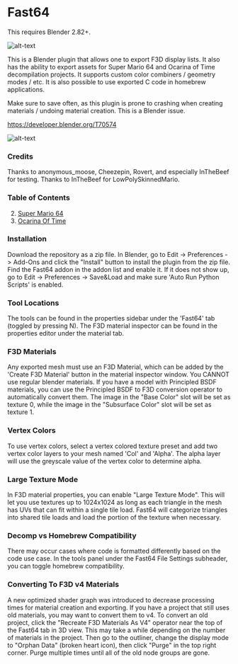 
# Fast64

This requires Blender 2.82+.

![alt-text](https://bitbucket.org/kurethedead/fast64/raw/master/images/mario_running.gif)

This is a Blender plugin that allows one to export F3D display lists. It also has the ability to export assets for Super Mario 64 and Ocarina of Time decompilation projects. It supports custom color combiners / geometry modes / etc. It is also possible to use exported C code in homebrew applications.

Make sure to save often, as this plugin is prone to crashing when creating materials / undoing material creation. This is a Blender issue.

<https://developer.blender.org/T70574>


![alt-text](https://bitbucket.org/kurethedead/fast64/raw/master/images/mat_inspector.png)


### Credits
Thanks to anonymous_moose, Cheezepin, Rovert, and especially InTheBeef for testing.
Thanks to InTheBeef for LowPolySkinnedMario.

### Table of Contents
2. [ Super Mario 64 ](sm64/REAMDE.md)
3. [ Ocarina Of Time ](oot/README.md)

### Installation
Download the repository as a zip file. In Blender, go to Edit -> Preferences -> Add-Ons and click the "Install" button to install the plugin from the zip file. Find the Fast64 addon in the addon list and enable it. If it does not show up, go to Edit -> Preferences -> Save&Load and make sure 'Auto Run Python Scripts' is enabled.

### Tool Locations
The tools can be found in the properties sidebar under the 'Fast64' tab (toggled by pressing N).
The F3D material inspector can be found in the properties editor under the material tab.

### F3D Materials
Any exported mesh must use an F3D Material, which can be added by the 'Create F3D Material' button in the material inspector window. You CANNOT use regular blender materials. If you have a model with Principled BSDF materials, you can use the Principled BSDF to F3D conversion operator to automatically convert them. The image in the "Base Color" slot will be set as texture 0, while the image in the "Subsurface Color" slot will be set as texture 1.

### Vertex Colors
To use vertex colors, select a vertex colored texture preset and add two vertex color layers to your mesh named 'Col' and 'Alpha'. The alpha layer will use the greyscale value of the vertex color to determine alpha.

### Large Texture Mode
In F3D material properties, you can enable "Large Texture Mode". This will let you use textures up to 1024x1024 as long as each triangle in the mesh has UVs that can fit within a single tile load. Fast64 will categorize triangles into shared tile loads and load the portion of the texture when necessary.

### Decomp vs Homebrew Compatibility
There may occur cases where code is formatted differently based on the code use case. In the tools panel under the Fast64 File Settings subheader, you can toggle homebrew compatibility.

### Converting To F3D v4 Materials
A new optimized shader graph was introduced to decrease processing times for material creation and exporting. If you have a project that still uses old materials, you may want to convert them to v4. To convert an old project, click the "Recreate F3D Materials As V4" operator near the top of the Fast64 tab in 3D view. This may take a while depending on the number of materials in the project. Then go to the outliner, change the display mode to "Orphan Data" (broken heart icon), then click "Purge" in the top right corner. Purge multiple times until all of the old node groups are gone.

